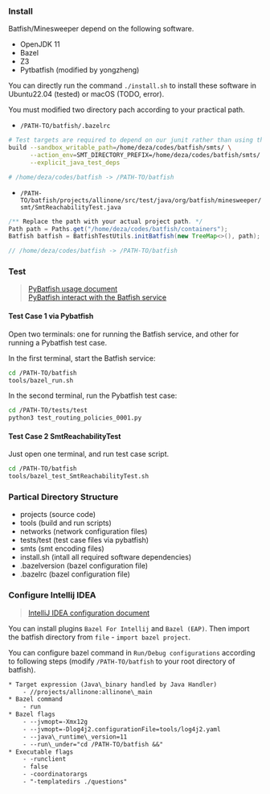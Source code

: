 ### <b>Install</b>

Batfish/Minesweeper depend on the following software.

* OpenJDK 11
* Bazel
* Z3
* Pytbatfish (modified by yongzheng)

You can directly run the command `./install.sh` to install these software in Ubuntu22.04 (tested) or macOS (TODO, error).

You must modified two directory pach according to your practical path.

* `/PATH-TO/batfish/.bazelrc`

```sh
# Test targets are required to depend on our junit rather than using the one provided by Bazel
build --sandbox_writable_path=/home/deza/codes/batfish/smts/ \
      --action_env=SMT_DIRECTORY_PREFIX=/home/deza/codes/batfish/smts/ \
      --explicit_java_test_deps

# /home/deza/codes/batfish -> /PATH-TO/batfish
```

* `/PATH-TO/batfish/projects/allinone/src/test/java/org/batfish/minesweeper/smt/SmtReachabilityTest.java`

```java
/** Replace the path with your actual project path. */
Path path = Paths.get("/home/deza/codes/batfish/containers");
Batfish batfish = BatfishTestUtils.initBatfish(new TreeMap<>(), path);

// /home/deza/codes/batfish -> /PATH-TO/batfish
```

### <b>Test</b>

> [PyBatfish usage document](https://pybatfish.readthedocs.io/en/latest/getting_started.html) <br>
> [PyBatfish interact with the Batfish service](https://pybatfish.readthedocs.io/en/latest/notebooks/interacting.html#)

#### Test Case 1 via Pybatfish

Open two terminals: one for running the Batfish service, and other for running a Pybatfish test case.

In the first terminal, start the Batfish service:
```sh
cd /PATH-TO/batfish
tools/bazel_run.sh
```

In the second terminal, run the Pybatfish test case:
```sh
cd /PATH-TO/tests/test
python3 test_routing_policies_0001.py
```

#### Test Case 2 SmtReachabilityTest

Just open one terminal, and run test case script.

```sh
cd /PATH-TO/batfish
tools/bazel_test_SmtReachabilityTest.sh
```

### <b>Partical Directory Structure</b>

* projects (source code)
* tools (build and run scripts)
* networks (network configuration files)
* tests/test (test case files via pybatfish)
* smts (smt encoding files)
* install.sh (intall all required software dependencies)
* .bazelversion (bazel configuration file)
* .bazelrc (bazel configuration file)

### <b>Configure Intellij IDEA</b>

> [IntelliJ IDEA configuration document](https://github.com/batfish/batfish/tree/master/docs/intellij_setup)

You can install plugins `Bazel For Intellij` and `Bazel (EAP)`. Then import the batfish directory from `file` - `import bazel project`.

You can configure bazel command in `Run/Debug configurations` according to following steps (modify `/PATH-TO/batfish` to your root directory of batfish).

```txt
* Target expression (Java\_binary handled by Java Handler)
    - //projects/allinone:allinone\_main
* Bazel command
    - run
* Bazel flags
    - --jvmopt=-Xmx12g
    - --jvmopt=-Dlog4j2.configurationFile=tools/log4j2.yaml
    - --java\_runtime\_version=11
    - --run\_under="cd /PATH-TO/batfish &&"
* Executable flags
    - -runclient
    - false
    - -coordinatorargs
    - "-templatedirs ./questions"
```
